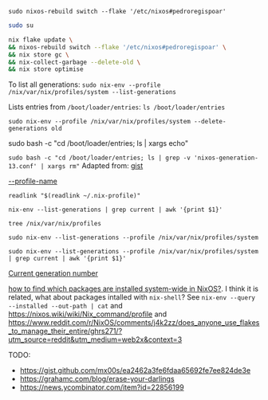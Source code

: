 


`sudo nixos-rebuild switch --flake '/etc/nixos#pedroregispoar'`


```bash
sudo su

nix flake update \
&& nixos-rebuild switch --flake '/etc/nixos#pedroregispoar' \
&& nix store gc \
&& nix-collect-garbage --delete-old \
&& nix store optimise
```

To list all generations:
`sudo nix-env --profile /nix/var/nix/profiles/system --list-generations`



Lists entries from `/boot/loader/entries`:
`ls /boot/loader/entries`


`sudo nix-env --profile /nix/var/nix/profiles/system --delete-generations old`

sudo bash -c "cd /boot/loader/entries; ls | xargs echo"



`sudo bash -c "cd /boot/loader/entries; ls | grep -v 'nixos-generation-13.conf' | xargs rm"`
Adapted from: [gist](https://gist.github.com/xeppaka/f6126eebe030a000aa14ed63cc6e8496)

[--profile-name](https://stackoverflow.com/a/35664788)



`readlink "$(readlink ~/.nix-profile)"`

`nix-env --list-generations | grep current | awk '{print $1}'`

`tree /nix/var/nix/profiles`

`sudo nix-env --list-generations --profile /nix/var/nix/profiles/system`

`sudo nix-env --list-generations --profile /nix/var/nix/profiles/system | grep current | awk '{print $1}'`

[Current generation number](https://discourse.nixos.org/t/current-generation-number/3029/7)




[how to find which packages are installed system-wide in NixOS?](https://unix.stackexchange.com/questions/422147/how-to-find-which-packages-are-installed-system-wide-in-nixos). I think it is related, what about packages intalled with `nix-shell`? See `nix-env --query --installed --out-path | cat` and https://nixos.wiki/wiki/Nix_command/profile and https://www.reddit.com/r/NixOS/comments/j4k2zz/does_anyone_use_flakes_to_manage_their_entire/ghrs271/?utm_source=reddit&utm_medium=web2x&context=3


TODO:
- https://gist.github.com/mx00s/ea2462a3fe6fdaa65692fe7ee824de3e
- https://grahamc.com/blog/erase-your-darlings
- https://news.ycombinator.com/item?id=22856199

